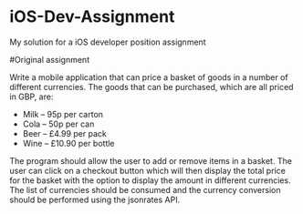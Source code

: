 # iOS-Dev-Assignment
My solution for a iOS developer position assignment 

#Original assignment

Write a mobile application that can price a basket of goods in a number of different currencies. The goods that can be purchased, which are all priced in GBP, are: 

* Milk – 95p per carton
* Cola – 50p per can
* Beer – £4.99 per pack
* Wine – £10.90 per bottle

The program should allow the user to add or remove items in a basket. The user can click on a checkout button which will then display the total price for the basket with the option to display the amount in different currencies. The list of currencies should be consumed and the currency conversion should be performed using the jsonrates API.
